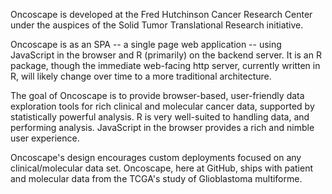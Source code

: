 Oncoscape is developed at the Fred Hutchinson Cancer Research Center under the auspices 
of the Solid Tumor Translational Research initiative.

Oncoscape is as an SPA -- a single page web application -- using JavaScript in the browser 
and R (primarily) on the backend server.  It is an R package, though the immediate web-facing http
server, currently written in R, will likely change over time to a more traditional 
architecture.  

The goal of Oncoscape is to provide browser-based, user-friendly data exploration tools
for rich clinical and molecular cancer data, supported by statistically powerful
analysis.  R is very well-suited to handling data, and performing analysis. JavaScript
in the browser provides a rich and nimble user experience.

Oncoscape's design encourages custom deployments focused on any clinical/molecular data set.
Oncoscape, here at GitHub, ships with patient and molecular data from the TCGA's study
of Glioblastoma multiforme.

